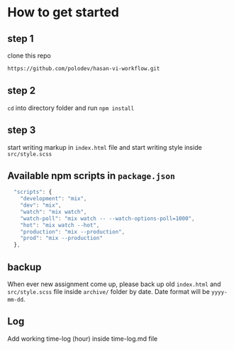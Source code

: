 # How to get started

## step 1
clone this repo 
~~~bash
https://github.com/polodev/hasan-vi-workflow.git 
~~~

## step 2     
`cd` into directory folder and run `npm install`

## step 3   
start writing markup in `index.html` file and start writing style inside `src/style.scss`

## Available npm scripts in `package.json`
~~~js
  "scripts": {
    "development": "mix",
    "dev": "mix",
    "watch": "mix watch",
    "watch-poll": "mix watch -- --watch-options-poll=1000",
    "hot": "mix watch --hot",
    "production": "mix --production",
    "prod": "mix --production"
  },
~~~

## backup
When ever new assignment come up, please back up old `index.html` and `src/style.scss` file
inside `archive/` folder by date. Date format will be `yyyy-mm-dd`. 

## Log 
Add working time-log (hour) inside time-log.md file 






